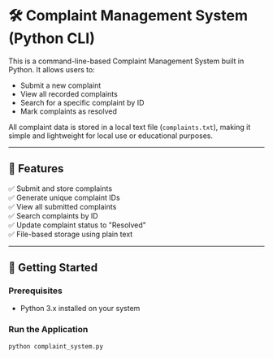 # 🛠️ Complaint Management System (Python CLI)

This is a command-line-based Complaint Management System built in Python. It allows users to:

- Submit a new complaint
- View all recorded complaints
- Search for a specific complaint by ID
- Mark complaints as resolved

All complaint data is stored in a local text file (`complaints.txt`), making it simple and lightweight for local use or educational purposes.

---

## 📂 Features

✅ Submit and store complaints  
✅ Generate unique complaint IDs  
✅ View all submitted complaints  
✅ Search complaints by ID  
✅ Update complaint status to "Resolved"  
✅ File-based storage using plain text

---

## 🚀 Getting Started

### Prerequisites

- Python 3.x installed on your system

### Run the Application

```bash
python complaint_system.py
     
